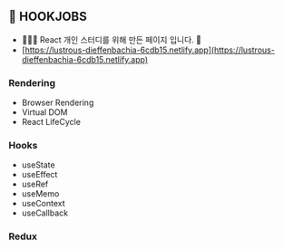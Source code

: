 ## 🥸 HOOKJOBS
- 👨🏻‍💻 React 개인 스터디를 위해 만든 페이지 입니다. 🙂
- [https://lustrous-dieffenbachia-6cdb15.netlify.app](https://lustrous-dieffenbachia-6cdb15.netlify.app)

### Rendering
- Browser Rendering
- Virtual DOM
- React LifeCycle

### Hooks
- useState
- useEffect
- useRef
- useMemo
- useContext
- useCallback

### Redux